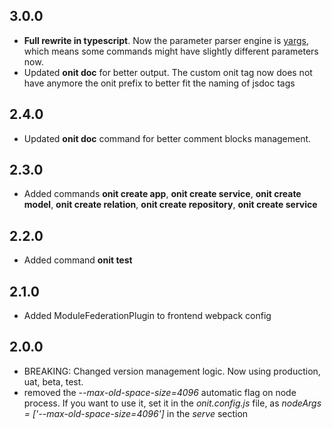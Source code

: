 ## 3.0.0
- **Full rewrite in typescript**. Now the parameter parser engine is [yargs](https://www.npmjs.com/package/yargs), which means some commands might have slightly different parameters now.
- Updated **onit doc** for better output. The custom onit tag now does not have anymore the onit prefix to better fit the naming of jsdoc tags
 
## 2.4.0
- Updated **onit doc** command for better comment blocks management. 

## 2.3.0
- Added commands **onit create app**, **onit create service**, **onit create model**, **onit create relation**, **onit create repository**, **onit create service**    

## 2.2.0
- Added command **onit test**

## 2.1.0
- Added ModuleFederationPlugin to frontend webpack config

## 2.0.0
- BREAKING: Changed version management logic. Now using production, uat, beta, test.
- removed the *--max-old-space-size=4096* automatic flag on node process. If you want to use it, set it in the *onit.config.js* file, as *nodeArgs = ['--max-old-space-size=4096']* in the *serve* section

